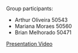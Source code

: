 Group participants:
- Arthur Oliveira 50543
- Mariana Moraes 50560
- Brian Melhorado 50471

[Presentation Video](https://drive.google.com/file/d/1O7Lk1R09utogpp6mcVf4L276qu0HYtwJ/view?usp=share_link)
